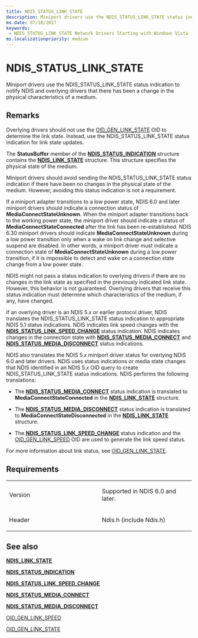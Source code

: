 ```yaml
---
title: NDIS_STATUS_LINK_STATE
description: Miniport drivers use the NDIS_STATUS_LINK_STATE status indication to notify NDIS and overlying drivers that there has been a change in the physical characteristics of a medium.
ms.date: 07/18/2017
keywords:
 - NDIS_STATUS_LINK_STATE Network Drivers Starting with Windows Vista
ms.localizationpriority: medium
---
```


# NDIS\_STATUS\_LINK\_STATE


Miniport drivers use the NDIS\_STATUS\_LINK\_STATE status indication to notify NDIS and overlying drivers that there has been a change in the physical characteristics of a medium.

## Remarks

Overlying drivers should not use the [OID\_GEN\_LINK\_STATE](./oid-gen-link-state.md) OID to determine the link state. Instead, use the NDIS\_STATUS\_LINK\_STATE status indication for link state updates.

The **StatusBuffer** member of the [**NDIS\_STATUS\_INDICATION**](/windows-hardware/drivers/ddi/ndis/ns-ndis-_ndis_status_indication) structure contains the [**NDIS\_LINK\_STATE**](/windows-hardware/drivers/ddi/ntddndis/ns-ntddndis-_ndis_link_state) structure. This structure specifies the physical state of the medium.

Miniport drivers should avoid sending the NDIS\_STATUS\_LINK\_STATE status indication if there have been no changes in the physical state of the medium. However, avoiding this status indication is not a requirement.

If a miniport adapter transitions to a low power state, NDIS 6.0 and later miniport drivers should indicate a connection status of **MediaConnectStateUnknown**. When the miniport adapter transitions back to the working power state, the miniport driver should indicate a status of **MediaConnectStateConnected** after the link has been re-established. NDIS 6.30 miniport drivers should indicate **MediaConnectStateUnknown** during a low power transition only when a wake on link change and selective suspend are disabled. In other words, a miniport driver must indicate a connection state of **MediaConnectStateUnknown** during a low power transition, if it is impossible to detect and wake on a connection state change from a low power state.

NDIS might not pass a status indication to overlying drivers if there are no changes in the link state as specified in the previously indicated link state. However, this behavior is not guaranteed. Overlying drivers that receive this status indication must determine which characteristics of the medium, if any, have changed.

If an overlying driver is an NDIS 5.*x* or earlier protocol driver, NDIS translates the NDIS\_STATUS\_LINK\_STATE status indication to appropriate NDIS 5.1 status indications. NDIS indicates link speed changes with the [**NDIS\_STATUS\_LINK\_SPEED\_CHANGE**](ndis-status-link-speed-change.md) status indication. NDIS indicates changes in the connection state with [**NDIS\_STATUS\_MEDIA\_CONNECT**](ndis-status-media-connect.md) and [**NDIS\_STATUS\_MEDIA\_DISCONNECT**](ndis-status-media-disconnect.md) status indications.

NDIS also translates the NDIS 5.*x* miniport driver status for overlying NDIS 6.0 and later drivers. NDIS uses status indications or media state changes that NDIS identified in an NDIS 5.*x* OID query to create NDIS\_STATUS\_LINK\_STATE status indications. NDIS performs the following translations:

-   The [**NDIS\_STATUS\_MEDIA\_CONNECT**](ndis-status-media-connect.md) status indication is translated to **MediaConnectStateConnected** in the [**NDIS\_LINK\_STATE**](/windows-hardware/drivers/ddi/ntddndis/ns-ntddndis-_ndis_link_state) structure.

-   The [**NDIS\_STATUS\_MEDIA\_DISCONNECT**](ndis-status-media-disconnect.md) status indication is translated to **MediaConnectStateDisconnected** in the [**NDIS\_LINK\_STATE**](/windows-hardware/drivers/ddi/ntddndis/ns-ntddndis-_ndis_link_state) structure.

-   The [**NDIS\_STATUS\_LINK\_SPEED\_CHANGE**](ndis-status-link-speed-change.md) status indication and the [OID\_GEN\_LINK\_SPEED](./oid-gen-link-speed.md) OID are used to generate the link speed status.

For more information about link status, see [OID\_GEN\_LINK\_STATE](./oid-gen-link-state.md).

## Requirements

<table>
<colgroup>
<col width="50%" />
<col width="50%" />
</colgroup>
<tbody>
<tr class="odd">
<td><p>Version</p></td>
<td><p>Supported in NDIS 6.0 and later.</p></td>
</tr>
<tr class="even">
<td><p>Header</p></td>
<td>Ndis.h (include Ndis.h)</td>
</tr>
</tbody>
</table>

## See also


[**NDIS\_LINK\_STATE**](/windows-hardware/drivers/ddi/ntddndis/ns-ntddndis-_ndis_link_state)

[**NDIS\_STATUS\_INDICATION**](/windows-hardware/drivers/ddi/ndis/ns-ndis-_ndis_status_indication)

[**NDIS\_STATUS\_LINK\_SPEED\_CHANGE**](ndis-status-link-speed-change.md)

[**NDIS\_STATUS\_MEDIA\_CONNECT**](ndis-status-media-connect.md)

[**NDIS\_STATUS\_MEDIA\_DISCONNECT**](ndis-status-media-disconnect.md)

[OID\_GEN\_LINK\_SPEED](./oid-gen-link-speed.md)

[OID\_GEN\_LINK\_STATE](./oid-gen-link-state.md)

 

